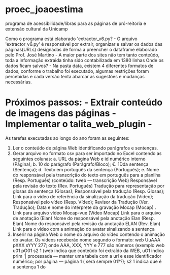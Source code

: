 # proec_joaoestima
programa de acessibilidade/libras para as páginas de pró-reitoria e extensão cultural da Unicamp

Como o programa está elaborado 'extractor_v6.py?
    - O arquivo 'extractor_v6.py' é responsável por extrair, organizar e salvar os dados das 
        páginas(URLs) designadas de forma a preencher o dataframe elaborado pelo Prof. José Martino
    - A maior parte dos sites não tem tanto conteúdo, toda a informação extraida tinha sido contabilizada 
        em 1380 linhas
Onde os dados ficam salvos?
    - Na pasta data, existem 4 diferentes formatos de dados, conforme o trabalho foi executado,
    algumas restrições foram percebidas e cada versão tenta abarcar as sugestões e mudanças necessárias.


Próximos passos:
    - Extrair conteúdo de imagens das páginas
    - Implementar o talita_web_plugin
    - 
================================================================================================================
As tarefas executadas ao longo do ano foram as seguintes:

1. Ler o conteúdo de página Web identificando parágrafos e sentenças.
2. Gerar arquivo no formato csv para ser importado no Excel contendo as seguintes colunas:
a. URL da página Web e id numérico interno (Página);
b. 10 do parágrafo (Parágrafo/Bloco);
€. 1Dda sentença (Sentença);
d. Texto em português da sentença (Português);
e. Nome do responsável pela transcrição do texto em português para a planilha (Resp.
Português) (conteúdo: tweb — transcrição Web)
Responsável pela revisão do texto (Rev. Português)
Tradução para representação por glosas da sentença (Glosas);
Responsável pela tradução (Resp. Glosas);
Link para o vídeo de referência da sinalização da tradução (Vídeo);
Responsável pelo vídeo (Resp. Vídeo);
Revisor da Tradução (Ver. Tradução);
Data e nome do intérprete da gravação Mocap (Mocap)
. Link para arquivo vídeo Mocap-vue (Vídeo Mocap)
Link para o arquivo de anotação (Elan)
Nome do responsável pela anotação Elan (Resp. Elan)
Nome do responsável pela revisão da anotação ELAN (Rev. Elan)
Link para o vídeo com a animação do avatar sinalizando a sentença
3. Inserir na página Web o nome do arquivo do vídeo contendo o animação do avatar. Os vídeos
receberão nome segundo o formato: web UuAAA pXXX sYYY 277; onde AAA, XXX, YYY e 777 são
números (exemplo web u01 pO01 s2 1 (web indica que conteúdo foi extraído da WEB, uO1 indica
prim '| processada — manter uma tabela com a url e esse identificador numérico; por
página — página 1 ( será sempre 01??); s2 1 indica que é a sentença 1 do